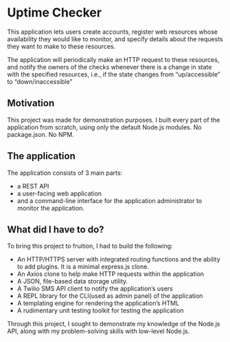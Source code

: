 # Uptime Checker

This application lets users create accounts, register web resources whose availability they would like to monitor, and specify details about the requests they want to make to these resources.

The application will periodically make an HTTP request to these resources, and notify the owners of the checks whenever there is a change in state with the specified resources, i.e., if the state changes from “up/accessible” to “down/inaccessible”

## Motivation

This project was made for demonstration purposes. I built every part of the application from scratch, using only the default Node.js modules. No package.json. No NPM.

## The application

The application consists of 3 main parts:
- a REST API
- a user-facing web application
- and a command-line interface for the application administrator to monitor the application.

## What did I have to do?

To bring this project to fruition, I had to build the following:
- An HTTP/HTTPS server with integrated routing functions and the ability to add plugins. It is a minimal express.js clone.
- An Axios clone to help make HTTP requests within the application
- A JSON, file-based data storage utility.
- A Twilio SMS API client to notify the application’s users
- A REPL library for the CLI(used as admin panel) of the application
- A templating engine for rendering the application’s HTML
- A rudimentary unit testing toolkit for testing the application

Through this project, I sought to demonstrate my knowledge of the Node.js API, along with my problem-solving skills with low-level Node.js.
